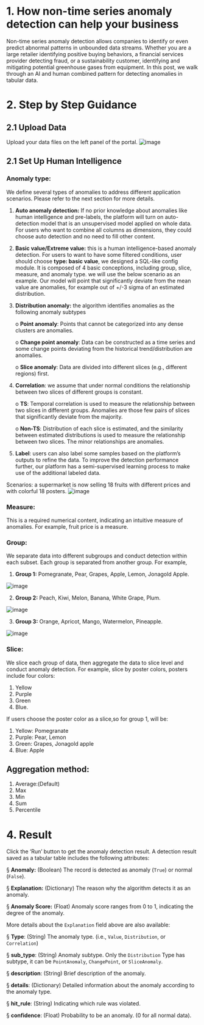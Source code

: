 # 1.     How non-time series anomaly detection can help your business
Non-time series anomaly detection allows companies to identify or even predict abnormal patterns in unbounded data streams. Whether you are a large retailer identifying positive buying behaviors, a financial services provider detecting fraud, or a sustainability customer, identifying and mitigating potential greenhouse gases from equipment. In this post, we walk through an AI and human combined pattern for detecting anomalies in tabular data. 


# 2.    Step by Step Guidance
## 2.1 Upload Data

Upload your data files on the left panel of the portal.
![image](https://user-images.githubusercontent.com/36343326/186343055-22613b5a-753e-44d1-a120-ba57b2e172d0.png)

## 2.1 Set Up Human Intelligence 

### Anomaly type: 

We define several types of anomalies to address different application scenarios. Please refer to the next section for more details. 

1. **Auto anomaly detection:** If no prior knowledge about anomalies like human intelligence and pre-labels, the platform will turn on auto-detection model that is an unsupervised model applied on whole data.  For users who want to combine all columns as dimensions, they could choose auto detection and no need to fill other content.

2. **Basic value/Extreme value:** this is a human intelligence-based anomaly detection. For users to want to have some filtered conditions, user should choose **type: basic value**, we designed a SQL-like config module. It is composed of 4 basic conceptions, including group, slice, measure, and anomaly type. we will use the below scenario as an example. Our model will point that significantly deviate from the mean value are anomalies, for example out of +/-3 sigma of an estimated distribution. 

3. **Distribution anomaly:** the algorithm identifies anomalies as the following anomaly subtypes

   o  **Point anomaly**: Points that cannot be categorized into any dense clusters are anomalies. 

   o  **Change point anomaly**: Data can be constructed as a time series and some change points deviating from the historical trend/distribution are anomalies. 

   o  **Slice anomaly**: Data are divided into different slices (e.g., different regions) first. 

4. **Correlation**: we assume that under normal conditions the relationship between two slices of different groups is constant. 

   o  **TS**: Temporal correlation is used to measure the relationship between two slices in different groups. Anomalies are those few pairs of slices that significantly deviate from the majority. 

   o  **Non-TS**: Distribution of each slice is estimated, and the similarity between estimated distributions is used to measure the relationship between two slices. The minor relationships are anomalies. 

5. **Label**: users can also label some samples based on the platform’s outputs to refine the data. To improve the detection performance further, our platform has a semi-supervised learning process to make use of the additional labeled data.


Scenarios: a supermarket is now selling 18 fruits with different prices and with colorful 18 posters.
![image](https://user-images.githubusercontent.com/36343326/187212574-3ee82b17-258c-4de6-8a43-09e0b9802a97.png)

### Measure: 

This is a required numerical content, indicating an intuitive measure of anomalies. For example, fruit price is a measure.

### Group: 
We separate data into different subgroups and conduct detection within each subset. Each group is separated from another group. For example, 

1. **Group 1:** Pomegranate, Pear, Grapes, Apple, Lemon, Jonagold Apple.

![image](https://user-images.githubusercontent.com/36343326/187212713-089e3989-2658-4d13-8a9f-227b0eb23969.png)

2. **Group 2:** Peach, Kiwi, Melon, Banana, White Grape, Plum. 

![image](https://user-images.githubusercontent.com/36343326/187212814-2b0bad81-ccf3-44fb-8555-8bb149f95287.png)

3. **Group 3:** Orange, Apricot, Mango, Watermelon, Pineapple.  

![image](https://user-images.githubusercontent.com/36343326/187212875-3f92a2ad-9f65-4ed2-b6a8-3302157736fd.png)

### Slice: 
We slice each group of data, then aggregate the data to slice level and conduct anomaly detection. For example, slice by poster colors, posters include four colors: 

1. Yellow
2. Purple
3. Green
4. Blue. 

If users choose the poster color as a slice,so for group 1, will be:

1. Yellow: Pomegranate
2. Purple: Pear, Lemon
3. Green: Grapes, Jonagold apple
4. Blue: Apple

## Aggregation method: 
1. Average:(Default)
2. Max
3. Min
4. Sum
5. Percentile

# 4. Result
Click the ‘Run’ button to get the anomaly detection result. A detection result saved as a tabular table includes the following attributes:

§ **Anomaly:** (Boolean) The record is detected as anomaly (`True`) or normal (`False`).

§ **Explanation:** (Dictionary) The reason why the algorithm detects it as an anomaly.

§ **Anomaly Score:** (Float) Anomaly score ranges from 0 to 1, indicating the degree of the anomaly. 

More details about the `Explanation` field above are also available:

§ **Type**: (String) The anomaly type. (i.e., `Value`, `Distribution`, or `Correlation`)

§ **sub_type**: (String) Anomaly subtype. Only the `Distribution` Type has subtype, it can be `PointAnomaly`, `ChangePoint`, or `SliceAnomaly`.

§ **description**: (String) Brief description of the anomaly.

§ **details**: (Dictionary) Detailed information about the anomaly according to the anomaly type.

§ **hit_rule**: (String) Indicating which rule was violated.

§ **confidence**: (Float) Probability to be an anomaly. (0 for all normal data).

